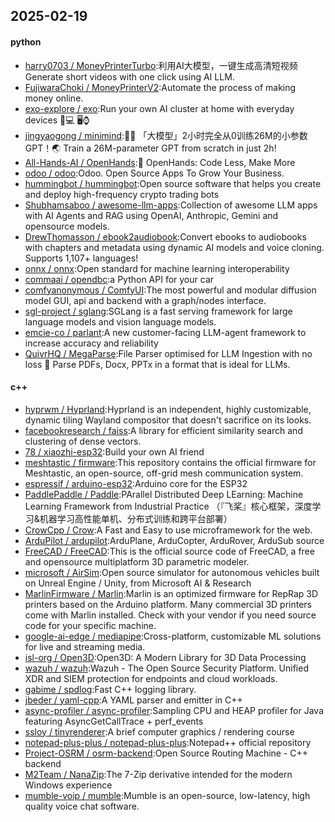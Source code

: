 ## 2025-02-19

#### python
* [harry0703 / MoneyPrinterTurbo](https://github.com/harry0703/MoneyPrinterTurbo):利用AI大模型，一键生成高清短视频 Generate short videos with one click using AI LLM.
* [FujiwaraChoki / MoneyPrinterV2](https://github.com/FujiwaraChoki/MoneyPrinterV2):Automate the process of making money online.
* [exo-explore / exo](https://github.com/exo-explore/exo):Run your own AI cluster at home with everyday devices 📱💻 🖥️⌚
* [jingyaogong / minimind](https://github.com/jingyaogong/minimind):🚀🚀 「大模型」2小时完全从0训练26M的小参数GPT！🌏 Train a 26M-parameter GPT from scratch in just 2h!
* [All-Hands-AI / OpenHands](https://github.com/All-Hands-AI/OpenHands):🙌 OpenHands: Code Less, Make More
* [odoo / odoo](https://github.com/odoo/odoo):Odoo. Open Source Apps To Grow Your Business.
* [hummingbot / hummingbot](https://github.com/hummingbot/hummingbot):Open source software that helps you create and deploy high-frequency crypto trading bots
* [Shubhamsaboo / awesome-llm-apps](https://github.com/Shubhamsaboo/awesome-llm-apps):Collection of awesome LLM apps with AI Agents and RAG using OpenAI, Anthropic, Gemini and opensource models.
* [DrewThomasson / ebook2audiobook](https://github.com/DrewThomasson/ebook2audiobook):Convert ebooks to audiobooks with chapters and metadata using dynamic AI models and voice cloning. Supports 1,107+ languages!
* [onnx / onnx](https://github.com/onnx/onnx):Open standard for machine learning interoperability
* [commaai / opendbc](https://github.com/commaai/opendbc):a Python API for your car
* [comfyanonymous / ComfyUI](https://github.com/comfyanonymous/ComfyUI):The most powerful and modular diffusion model GUI, api and backend with a graph/nodes interface.
* [sgl-project / sglang](https://github.com/sgl-project/sglang):SGLang is a fast serving framework for large language models and vision language models.
* [emcie-co / parlant](https://github.com/emcie-co/parlant):A new customer-facing LLM-agent framework to increase accuracy and reliability
* [QuivrHQ / MegaParse](https://github.com/QuivrHQ/MegaParse):File Parser optimised for LLM Ingestion with no loss 🧠 Parse PDFs, Docx, PPTx in a format that is ideal for LLMs.

#### c++
* [hyprwm / Hyprland](https://github.com/hyprwm/Hyprland):Hyprland is an independent, highly customizable, dynamic tiling Wayland compositor that doesn't sacrifice on its looks.
* [facebookresearch / faiss](https://github.com/facebookresearch/faiss):A library for efficient similarity search and clustering of dense vectors.
* [78 / xiaozhi-esp32](https://github.com/78/xiaozhi-esp32):Build your own AI friend
* [meshtastic / firmware](https://github.com/meshtastic/firmware):This repository contains the official firmware for Meshtastic, an open-source, off-grid mesh communication system.
* [espressif / arduino-esp32](https://github.com/espressif/arduino-esp32):Arduino core for the ESP32
* [PaddlePaddle / Paddle](https://github.com/PaddlePaddle/Paddle):PArallel Distributed Deep LEarning: Machine Learning Framework from Industrial Practice （『飞桨』核心框架，深度学习&机器学习高性能单机、分布式训练和跨平台部署）
* [CrowCpp / Crow](https://github.com/CrowCpp/Crow):A Fast and Easy to use microframework for the web.
* [ArduPilot / ardupilot](https://github.com/ArduPilot/ardupilot):ArduPlane, ArduCopter, ArduRover, ArduSub source
* [FreeCAD / FreeCAD](https://github.com/FreeCAD/FreeCAD):This is the official source code of FreeCAD, a free and opensource multiplatform 3D parametric modeler.
* [microsoft / AirSim](https://github.com/microsoft/AirSim):Open source simulator for autonomous vehicles built on Unreal Engine / Unity, from Microsoft AI & Research
* [MarlinFirmware / Marlin](https://github.com/MarlinFirmware/Marlin):Marlin is an optimized firmware for RepRap 3D printers based on the Arduino platform. Many commercial 3D printers come with Marlin installed. Check with your vendor if you need source code for your specific machine.
* [google-ai-edge / mediapipe](https://github.com/google-ai-edge/mediapipe):Cross-platform, customizable ML solutions for live and streaming media.
* [isl-org / Open3D](https://github.com/isl-org/Open3D):Open3D: A Modern Library for 3D Data Processing
* [wazuh / wazuh](https://github.com/wazuh/wazuh):Wazuh - The Open Source Security Platform. Unified XDR and SIEM protection for endpoints and cloud workloads.
* [gabime / spdlog](https://github.com/gabime/spdlog):Fast C++ logging library.
* [jbeder / yaml-cpp](https://github.com/jbeder/yaml-cpp):A YAML parser and emitter in C++
* [async-profiler / async-profiler](https://github.com/async-profiler/async-profiler):Sampling CPU and HEAP profiler for Java featuring AsyncGetCallTrace + perf_events
* [ssloy / tinyrenderer](https://github.com/ssloy/tinyrenderer):A brief computer graphics / rendering course
* [notepad-plus-plus / notepad-plus-plus](https://github.com/notepad-plus-plus/notepad-plus-plus):Notepad++ official repository
* [Project-OSRM / osrm-backend](https://github.com/Project-OSRM/osrm-backend):Open Source Routing Machine - C++ backend
* [M2Team / NanaZip](https://github.com/M2Team/NanaZip):The 7-Zip derivative intended for the modern Windows experience
* [mumble-voip / mumble](https://github.com/mumble-voip/mumble):Mumble is an open-source, low-latency, high quality voice chat software.
